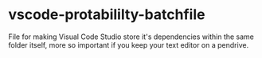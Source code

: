 # vscode-protabililty-batchfile
File for making Visual Code Studio store it's dependencies within the same folder itself, more so important if you keep your text editor on a pendrive.
